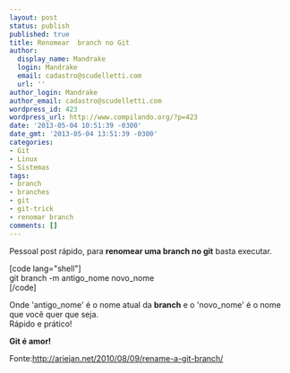 ```yaml
---
layout: post
status: publish
published: true
title: Renomear  branch no Git
author:
  display_name: Mandrake
  login: Mandrake
  email: cadastro@scudelletti.com
  url: ''
author_login: Mandrake
author_email: cadastro@scudelletti.com
wordpress_id: 423
wordpress_url: http://www.compilando.org/?p=423
date: '2013-05-04 10:51:39 -0300'
date_gmt: '2013-05-04 13:51:39 -0300'
categories:
- Git
- Linux
- Sistemas
tags:
- branch
- branches
- git
- git-trick
- renomar branch
comments: []
---
```

<p>Pessoal post rápido, para <strong>renomear uma branch no git</strong> basta executar.</p>
<p>[code lang="shell"]<br />
git branch -m antigo_nome novo_nome<br />
[/code]</p>
<p>Onde 'antigo_nome' é o nome atual da <strong>branch</strong> e o 'novo_nome' é o nome que você quer que seja.<br />
Rápido e prático!</p>
<p><strong>Git é amor!</strong></p>
<p>Fonte:<a target="_blank" title="http://ariejan.net/2010/08/09/rename-a-git-branch/" href="http://ariejan.net/2010/08/09/rename-a-git-branch/" rel="nofollow">http://ariejan.net/2010/08/09/rename-a-git-branch/</a></p>
